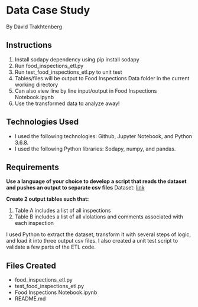 # Data Case Study
By David Trakhtenberg

## Instructions
1. Install sodapy dependency using pip install sodapy
2. Run food_inspections_etl.py
3. Run test_food_inspections_etl.py to unit test
4. Tables/files will be output to Food Inspections Data folder in the current working directory
5. Can also view line by line input/output in Food Inspections Notebook.ipynb
6. Use the transformed data to analyze away!
  
## Technologies Used
* I used the following technologies: Github, Jupyter Notebook, and Python 3.6.8. 
* I used the following Python libraries: Sodapy, numpy, and pandas. 

## Requirements
**Use a language of your choice to develop a script that reads the dataset and pushes an output to separate csv files**
Dataset: [link](https://data.cityofchicago.org/Health-Human-Services/Food-Inspections/4ijn-s7e5/data)

**Create 2 output tables such that:**
1. Table A includes a list of all inspections 
1. Table B includes a list of all violations and comments associated with each inspection 

I used Python to extract the dataset, transform it with several steps of logic, and load it into three output csv files. 
I also created a unit test script to validate a few parts of the ETL code. 

## Files Created
* food_inspections_etl.py 
* test_food_inspections_etl.py 
* Food Inspections Notebook.ipynb 
* README.md 
